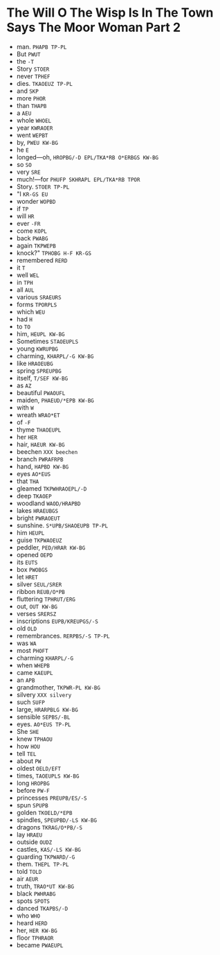# The Will O The Wisp Is In The Town Says The Moor Woman Part 2

* man. `PHAPB TP-PL`
* But `PWUT`
* the `-T`
* Story `STOER`
* never `TPHEF`
* dies. `TKAOEUZ TP-PL`
* and `SKP`
* more `PHOR`
* than `THAPB`
* a `AEU`
* whole `WHOEL`
* year `KWRAOER`
* went `WEPBT`
* by, `PWEU KW-BG`
* he `E`
* longed—oh, `HROPBG/-D EPL/TKA*RB O*ERBGS KW-BG`
* so `SO`
* very `SRE`
* much!—for `PHUFP SKHRAPL EPL/TKA*RB TPOR`
* Story. `STOER TP-PL`
* "I `KR-GS EU`
* wonder `WOPBD`
* if `TP`
* will `HR`
* ever `-FR`
* come `KOPL`
* back `PWABG`
* again `TKPWEPB`
* knock?" `TPHOBG H-F KR-GS`
* remembered `RERD`
* it `T`
* well `WEL`
* in `TPH`
* all `AUL`
* various `SRAEURS`
* forms `TPORPLS`
* which `WEU`
* had `H`
* to `TO`
* him, `HEUPL KW-BG`
* Sometimes `STAOEUPLS`
* young `KWRUPBG`
* charming, `KHARPL/-G KW-BG`
* like `HRAOEUBG`
* spring `SPREUPBG`
* itself, `T/SEF KW-BG`
* as `AZ`
* beautiful `PWAOUFL`
* maiden, `PHAEUD/*EPB KW-BG`
* with `W`
* wreath `WRAO*ET`
* of `-F`
* thyme `THAOEUPL`
* her `HER`
* hair, `HAEUR KW-BG`
* beechen `XXX beechen`
* branch `PWRAFRPB`
* hand, `HAPBD KW-BG`
* eyes `AO*EUS`
* that `THA`
* gleamed `TKPWHRAOEPL/-D`
* deep `TKAOEP`
* woodland `WAOD/HRAPBD`
* lakes `HRAEUBGS`
* bright `PWRAOEUT`
* sunshine. `S*UPB/SHAOEUPB TP-PL`
* him `HEUPL`
* guise `TKPWAOEUZ`
* peddler, `PED/HRAR KW-BG`
* opened `OEPD`
* its `EUTS`
* box `PWOBGS`
* let `HRET`
* silver `SEUL/SRER`
* ribbon `REUB/O*PB`
* fluttering `TPHRUT/ERG`
* out, `OUT KW-BG`
* verses `SRERSZ`
* inscriptions `EUPB/KREUPGS/-S`
* old `OLD`
* remembrances. `RERPBS/-S TP-PL`
* was `WA`
* most `PHOFT`
* charming `KHARPL/-G`
* when `WHEPB`
* came `KAEUPL`
* an `APB`
* grandmother, `TKPWR-PL KW-BG`
* silvery `XXX silvery`
* such `SUFP`
* large, `HRARPBLG KW-BG`
* sensible `SEPBS/-BL`
* eyes. `AO*EUS TP-PL`
* She `SHE`
* knew `TPHAOU`
* how `HOU`
* tell `TEL`
* about `PW`
* oldest `OELD/EFT`
* times, `TAOEUPLS KW-BG`
* long `HROPBG`
* before `PW-F`
* princesses `PREUPB/ES/-S`
* spun `SPUPB`
* golden `TKOELD/*EPB`
* spindles, `SPEUPBD/-LS KW-BG`
* dragons `TKRAG/O*PB/-S`
* lay `HRAEU`
* outside `OUDZ`
* castles, `KAS/-LS KW-BG`
* guarding `TKPWARD/-G`
* them. `THEPL TP-PL`
* told `TOLD`
* air `AEUR`
* truth, `TRAO*UT KW-BG`
* black `PWHRABG`
* spots `SPOTS`
* danced `TKAPBS/-D`
* who `WHO`
* heard `HERD`
* her, `HER KW-BG`
* floor `TPHRAOR`
* became `PWAEUPL`
